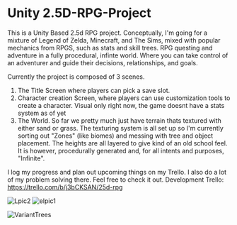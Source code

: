 # Unity 2.5D-RPG-Project
This is a Unity Based 2.5d RPG project. Conceptually, I'm going for a mixture of Legend of Zelda, Minecraft, and The Sims, mixed with popular mechanics from RPGS, such as stats and skill trees. RPG questing and adventure in a fully procedural, infinte world. Where you can take control of an adventurer and guide their decisions, relationships, and goals.

Currently the project is composed of 3 scenes.
1. The Title Screen where players can pick a save slot.
2. Character creation Screen, where players can use customization tools to create a character. Visual only right now, the game doesnt have a stats system as of yet
3. The World. So far we pretty much just have terrain thats textured with either sand or grass. The texturing system is all set up so I'm currently sorting out "Zones" (like biomes) and messing with tree and object placement. The heights are all layered to give kind of an old school feel. It is however, procedurally generated and, for all intents and purposes, "Infinite".

I log my progress and plan out upcoming things on my Trello. I also do a lot of my problem solving there. Feel free to check it out.
Development Trello: https://trello.com/b/j3bCKSAN/25d-rpg



![Lpic2](https://user-images.githubusercontent.com/80863542/125507269-a8fcc5b9-0d6a-4586-82f3-25003c6b13a4.png)
![elpic1](https://user-images.githubusercontent.com/80863542/125507274-fe3ba72f-9962-46e9-bb2d-761d9a67f3f0.png)

![VariantTrees](https://user-images.githubusercontent.com/80863542/142095918-edd722c8-c839-4cd3-8b65-fde5132d4d8b.png)

